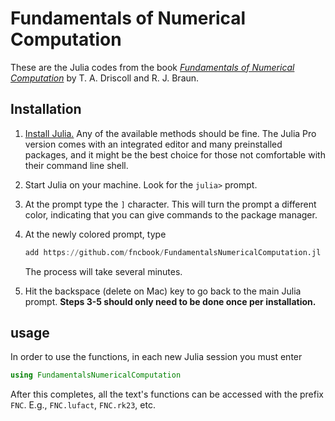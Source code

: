 # Fundamentals of Numerical Computation

These are the Julia codes from the book [*Fundamentals of Numerical Computation*](https://fncbook.github.io/fnc) by T. A. Driscoll and R. J. Braun.

## Installation

1. [Install Julia.](https://julialang.org/downloads/) Any of the available methods should be fine. The Julia Pro version comes with an integrated editor and many preinstalled packages, and it might be the best choice for those not comfortable with their command line shell.
2. Start Julia on your machine. Look for the `julia>` prompt.
3. At the prompt type the `]` character. This will turn the prompt a different color, indicating that you can give commands to the package manager.
4. At the newly colored prompt, type

   ```julia
   add https://github.com/fncbook/FundamentalsNumericalComputation.jl
   ```

   The process will take several minutes.
5. Hit the backspace (delete on Mac) key to go back to the main Julia prompt. **Steps 3-5 should only need to be done once per installation.**

## usage

In order to use the functions, in each new Julia session you must enter

```julia
using FundamentalsNumericalComputation
```

After this completes, all the text's functions can be accessed with the prefix `FNC`. E.g., `FNC.lufact`, `FNC.rk23`, etc.

